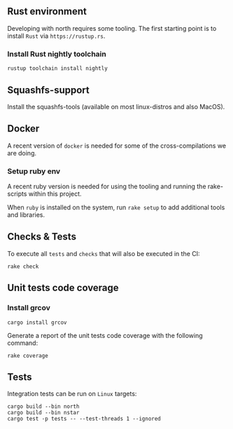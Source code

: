 ## Rust environment

Developing with north requires some tooling. The first starting point is to install `Rust` via `https://rustup.rs`.

### Install Rust nightly toolchain

```shell
rustup toolchain install nightly
```

## Squashfs-support

Install the squashfs-tools (available on most linux-distros and also MacOS).

## Docker

A recent version of `docker` is needed for some of the cross-compilations we are doing.

### Setup ruby env

A recent ruby version is needed for using the tooling and running the rake-scripts within this
project.

When `ruby` is installed on the system, run `rake setup` to add additional tools and libraries.

## Checks & Tests

To execute all `tests` and `checks` that will also be executed in the CI:

```shell
rake check
```

## Unit tests code coverage

### Install grcov

```shell
cargo install grcov
```

Generate a report of the unit tests code coverage with the following command:

```shell
rake coverage
```

## Tests

Integration tests can be run on `Linux` targets:

```shell
cargo build --bin north
cargo build --bin nstar
cargo test -p tests -- --test-threads 1 --ignored
```
